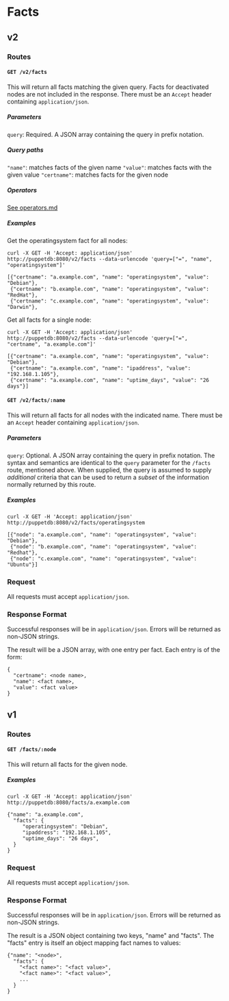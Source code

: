 # Facts

## v2

### Routes

#### `GET /v2/facts`

This will return all facts matching the given query. Facts for
deactivated nodes are not included in the response. There must be an
`Accept` header containing `application/json`.

##### Parameters

  `query`: Required. A JSON array containing the query in prefix notation.

##### Query paths

  `"name"`: matches facts of the given name
  `"value"`: matches facts with the given value
  `"certname"`: matches facts for the given node

##### Operators

  [See operators.md](operators.md)

##### Examples

  Get the operatingsystem fact for all nodes:

    curl -X GET -H 'Accept: application/json' http://puppetdb:8080/v2/facts --data-urlencode 'query=["=", "name", "operatingsystem"]'

    [{"certname": "a.example.com", "name": "operatingsystem", "value": "Debian"},
     {"certname": "b.example.com", "name": "operatingsystem", "value": "RedHat"},
     {"certname": "c.example.com", "name": "operatingsystem", "value": "Darwin"},

  Get all facts for a single node:

    curl -X GET -H 'Accept: application/json' http://puppetdb:8080/v2/facts --data-urlencode 'query=["=", "certname", "a.example.com"]'

    [{"certname": "a.example.com", "name": "operatingsystem", "value": "Debian"},
     {"certname": "a.example.com", "name": "ipaddress", "value": "192.168.1.105"},
     {"certname": "a.example.com", "name": "uptime_days", "value": "26 days"}]

#### `GET /v2/facts/:name`

This will return all facts for all nodes with the indicated
name. There must be an `Accept` header containing `application/json`.

##### Parameters

  `query`: Optional. A JSON array containing the query in prefix
  notation. The syntax and semantics are identical to the `query`
  parameter for the `/facts` route, mentioned above. When supplied,
  the query is assumed to supply _additional_ criteria that can be
  used to return a _subset_ of the information normally returned by
  this route.

##### Examples

    curl -X GET -H 'Accept: application/json' http://puppetdb:8080/v2/facts/operatingsystem

    [{"node": "a.example.com", "name": "operatingsystem", "value": "Debian"},
     {"node": "b.example.com", "name": "operatingsystem", "value": "Redhat"},
     {"node": "c.example.com", "name": "operatingsystem", "value": "Ubuntu"}]

### Request

All requests must accept `application/json`.

### Response Format

Successful responses will be in `application/json`. Errors will be returned as
non-JSON strings.

The result will be a JSON array, with one entry per fact. Each entry is of the form:

    {
      "certname": <node name>,
      "name": <fact name>,
      "value": <fact value>
    }


## v1

### Routes

#### `GET /facts/:node`

This will return all facts for the given node.

##### Examples

    curl -X GET -H 'Accept: application/json' http://puppetdb:8080/facts/a.example.com

    {"name": "a.example.com",
      "facts": {
         "operatingsystem": "Debian",
         "ipaddress": "192.168.1.105",
         "uptime_days": "26 days",
      }
    }

### Request

All requests must accept `application/json`.

### Response Format

Successful responses will be in `application/json`. Errors will be returned as
non-JSON strings.

The result is a JSON object containing two keys, "name" and "facts". The
"facts" entry is itself an object mapping fact names to values:

    {"name": "<node>",
      "facts": {
        "<fact name>": "<fact value>",
        "<fact name>": "<fact value>",
        ...
      }
    }
